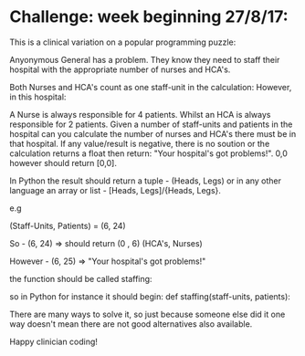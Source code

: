 # Challenge: week beginning 27/8/17:

This is a clinical variation on a popular programming puzzle:

Anyonymous General has a problem. They know they need to staff their hospital with the appropriate number of nurses and HCA's.

Both Nurses and HCA's count as one staff-unit in the calculation: However, in this hospital:

A Nurse is always responsible for 4 patients.
Whilst an HCA is always responsible for 2 patients.
Given a number of staff-units and patients in the hospital can you calculate the number of nurses and HCA's there must be in that hospital. If any value/result is negative, there is no soution or the calculation returns a float then return: "Your hospital's got problems!". 0,0 however should return [0,0].

In Python the result should return a tuple - (Heads, Legs) or in any other language an array or list - [Heads, Legs]/{Heads, Legs}.

e.g

(Staff-Units, Patients) = (6, 24)

So - (6, 24) => should return (0 , 6) (HCA's, Nurses)

However - (6, 25) => "Your hospital's got problems!"

the function should be called staffing:

so in Python for instance it should begin: def staffing(staff-units, patients):

There are many ways to solve it, so just because someone else did it one way doesn't mean there are not good alternatives also available.

Happy clinician coding!

